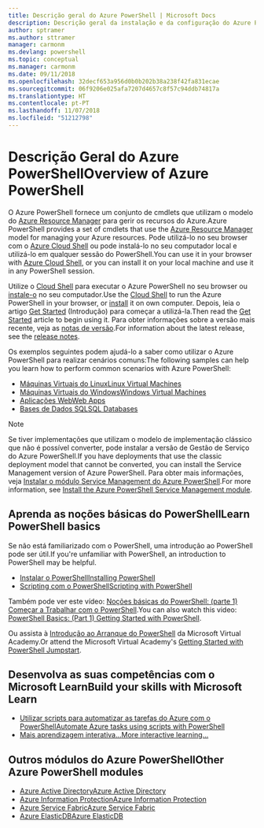 ```yaml
---
title: Descrição geral do Azure PowerShell | Microsoft Docs
description: Descrição geral da instalação e da configuração do Azure PowerShell.
author: sptramer
ms.author: sttramer
manager: carmonm
ms.devlang: powershell
ms.topic: conceptual
ms.manager: carmonm
ms.date: 09/11/2018
ms.openlocfilehash: 32decf653a956d0b0b202b38a238f42fa831ecae
ms.sourcegitcommit: 06f9206e025afa7207d4657c8f57c94ddb74817a
ms.translationtype: HT
ms.contentlocale: pt-PT
ms.lasthandoff: 11/07/2018
ms.locfileid: "51212798"
---
```

# <a name="overview-of-azure-powershell"></a><span data-ttu-id="70a08-103">Descrição Geral do Azure PowerShell</span><span class="sxs-lookup"><span data-stu-id="70a08-103">Overview of Azure PowerShell</span></span>

<span data-ttu-id="70a08-104">O Azure PowerShell fornece um conjunto de cmdlets que utilizam o modelo do [Azure Resource Manager](/azure/azure-resource-manager/resource-group-overview) para gerir os recursos do Azure.</span><span class="sxs-lookup"><span data-stu-id="70a08-104">Azure PowerShell provides a set of cmdlets that use the [Azure Resource Manager](/azure/azure-resource-manager/resource-group-overview) model for managing your Azure resources.</span></span> <span data-ttu-id="70a08-105">Pode utilizá-lo no seu browser com o [Azure Cloud Shell](/azure/cloud-shell/overview) ou pode instalá-lo no seu computador local e utilizá-lo em qualquer sessão do PowerShell.</span><span class="sxs-lookup"><span data-stu-id="70a08-105">You can use it in your browser with [Azure Cloud Shell](/azure/cloud-shell/overview), or you can install it on your local machine and use it in any PowerShell session.</span></span>

<span data-ttu-id="70a08-106">Utilize o [Cloud Shell](/azure/cloud-shell/overview) para executar o Azure PowerShell no seu browser ou [instale-o](install-azurerm-ps.md) no seu computador.</span><span class="sxs-lookup"><span data-stu-id="70a08-106">Use the [Cloud Shell](/azure/cloud-shell/overview) to run the Azure PowerShell in your browser, or [install](install-azurerm-ps.md) it on own computer.</span></span> <span data-ttu-id="70a08-107">Depois, leia o artigo [Get Started](get-started-azureps.md) (Introdução) para começar a utilizá-la.</span><span class="sxs-lookup"><span data-stu-id="70a08-107">Then read the [Get Started](get-started-azureps.md) article to begin using it.</span></span> <span data-ttu-id="70a08-108">Para obter informações sobre a versão mais recente, veja as [notas de versão](release-notes-azureps.md).</span><span class="sxs-lookup"><span data-stu-id="70a08-108">For information about the latest release, see the [release notes](release-notes-azureps.md).</span></span>

<span data-ttu-id="70a08-109">Os exemplos seguintes podem ajudá-lo a saber como utilizar o Azure PowerShell para realizar cenários comuns:</span><span class="sxs-lookup"><span data-stu-id="70a08-109">The following samples can help you learn how to perform common scenarios with Azure PowerShell:</span></span>

* [<span data-ttu-id="70a08-110">Máquinas Virtuais do Linux</span><span class="sxs-lookup"><span data-stu-id="70a08-110">Linux Virtual Machines</span></span>](/azure/virtual-machines/virtual-machines-linux-powershell-samples?toc=/powershell/azure/toc.json)
* [<span data-ttu-id="70a08-111">Máquinas Virtuais do Windows</span><span class="sxs-lookup"><span data-stu-id="70a08-111">Windows Virtual Machines</span></span>](/azure/virtual-machines/virtual-machines-windows-powershell-samples?toc=/powershell/azure/toc.json)
* [<span data-ttu-id="70a08-112">Aplicações Web</span><span class="sxs-lookup"><span data-stu-id="70a08-112">Web Apps</span></span>](/azure/app-service-web/app-service-powershell-samples?toc=/powershell/azure/toc.json)
* [<span data-ttu-id="70a08-113">Bases de Dados SQL</span><span class="sxs-lookup"><span data-stu-id="70a08-113">SQL Databases</span></span>](/azure/sql-database/sql-database-powershell-samples?toc=/powershell/azure/toc.json)

> [!NOTE]
> <span data-ttu-id="70a08-114">Se tiver implementações que utilizam o modelo de implementação clássico que não é possível converter, pode instalar a versão de Gestão de Serviço do Azure PowerShell.</span><span class="sxs-lookup"><span data-stu-id="70a08-114">If you have deployments that use the classic deployment model that cannot be converted, you can install the Service Management version of Azure PowerShell.</span></span> <span data-ttu-id="70a08-115">Para obter mais informações, veja [Instalar o módulo Service Management do Azure PowerShell](/powershell/azure/servicemanagement/install-azure-ps).</span><span class="sxs-lookup"><span data-stu-id="70a08-115">For more information, see [Install the Azure PowerShell Service Management module](/powershell/azure/servicemanagement/install-azure-ps).</span></span>

## <a name="learn-powershell-basics"></a><span data-ttu-id="70a08-116">Aprenda as noções básicas do PowerShell</span><span class="sxs-lookup"><span data-stu-id="70a08-116">Learn PowerShell basics</span></span>

<span data-ttu-id="70a08-117">Se não está familiarizado com o PowerShell, uma introdução ao PowerShell pode ser útil.</span><span class="sxs-lookup"><span data-stu-id="70a08-117">If you're unfamiliar with PowerShell, an introduction to PowerShell may be helpful.</span></span>

* [<span data-ttu-id="70a08-118">Instalar o PowerShell</span><span class="sxs-lookup"><span data-stu-id="70a08-118">Installing PowerShell</span></span>](/powershell/scripting/setup/installing-windows-powershell)
* [<span data-ttu-id="70a08-119">Scripting com o PowerShell</span><span class="sxs-lookup"><span data-stu-id="70a08-119">Scripting with PowerShell</span></span>](/powershell/scripting/powershell-scripting)

<span data-ttu-id="70a08-120">Também pode ver este vídeo: [Noções básicas do PowerShell: (parte 1) Começar a Trabalhar com o PowerShell](https://channel9.msdn.com/Blogs/Taste-of-Premier/PowerShellBasicsPart1).</span><span class="sxs-lookup"><span data-stu-id="70a08-120">You can also watch this video: [PowerShell Basics: (Part 1) Getting Started with PowerShell](https://channel9.msdn.com/Blogs/Taste-of-Premier/PowerShellBasicsPart1).</span></span>

<span data-ttu-id="70a08-121">Ou assista à [Introdução ao Arranque do PowerShell](https://mva.microsoft.com/liveevents/powershell-jumpstart) da Microsoft Virtual Academy.</span><span class="sxs-lookup"><span data-stu-id="70a08-121">Or attend the Microsoft Virtual Academy's [Getting Started with PowerShell Jumpstart](https://mva.microsoft.com/liveevents/powershell-jumpstart).</span></span>

## <a name="build-your-skills-with-microsoft-learn"></a><span data-ttu-id="70a08-122">Desenvolva as suas competências com o Microsoft Learn</span><span class="sxs-lookup"><span data-stu-id="70a08-122">Build your skills with Microsoft Learn</span></span>

- [<span data-ttu-id="70a08-123">Utilizar scripts para automatizar as tarefas do Azure com o PowerShell</span><span class="sxs-lookup"><span data-stu-id="70a08-123">Automate Azure tasks using scripts with PowerShell</span></span>](/learn/modules/automate-azure-tasks-with-powershell/)
- [<span data-ttu-id="70a08-124">Mais aprendizagem interativa...</span><span class="sxs-lookup"><span data-stu-id="70a08-124">More interactive learning...</span></span>](/learn/browse/?term=powershell)

## <a name="other-azure-powershell-modules"></a><span data-ttu-id="70a08-125">Outros módulos do Azure PowerShell</span><span class="sxs-lookup"><span data-stu-id="70a08-125">Other Azure PowerShell modules</span></span>

* [<span data-ttu-id="70a08-126">Azure Active Directory</span><span class="sxs-lookup"><span data-stu-id="70a08-126">Azure Active Directory</span></span>](/powershell/azure/active-directory/)
* [<span data-ttu-id="70a08-127">Azure Information Protection</span><span class="sxs-lookup"><span data-stu-id="70a08-127">Azure Information Protection</span></span>](/powershell/azure/aip/)
* [<span data-ttu-id="70a08-128">Azure Service Fabric</span><span class="sxs-lookup"><span data-stu-id="70a08-128">Azure Service Fabric</span></span>](/powershell/azure/service-fabric/)
* [<span data-ttu-id="70a08-129">Azure ElasticDB</span><span class="sxs-lookup"><span data-stu-id="70a08-129">Azure ElasticDB</span></span>](/powershell/azure/elasticdbjobs/)
